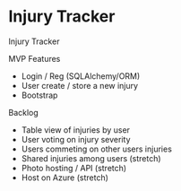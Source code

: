 # Injury Tracker
Injury Tracker


MVP Features

 - Login / Reg (SQLAlchemy/ORM)
 - User create / store a new injury 
 - Bootstrap 
 
 
Backlog

 - Table view of injuries by user
 - User voting on injury severity
 - Users commeting on other users injuries
- Shared injuries among users (stretch)
- Photo hosting / API (stretch)
- Host on Azure (stretch)

